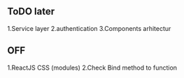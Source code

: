 ## ToDO later
1.Service layer
2.authentication
3.Components arhitectur
## OFF
1.ReactJS CSS (modules)
2.Check Bind method to function
